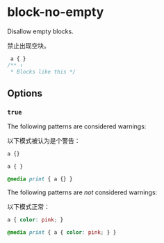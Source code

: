# block-no-empty

Disallow empty blocks.

禁止出现空块。

```css
 a { }
/** ↑
 * Blocks like this */
```

## Options

### `true`

The following patterns are considered warnings:

以下模式被认为是个警告：

```css
a {}
```

```css
a { }
```

```css
@media print { a {} }
```

The following patterns are *not* considered warnings:

以下模式正常：

```css
a { color: pink; }
```

```css
@media print { a { color: pink; } }
```
